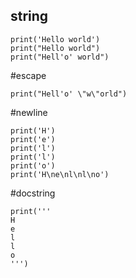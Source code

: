 ## string

```
print('Hello world')
print("Hello world")
print("Hell'o' world")
```

#escape
```
print("Hell'o' \"w\"orld")
```

#newline
```
print('H')
print('e')
print('l')
print('l')
print('o')
print('H\ne\nl\nl\no')
```

#docstring
```
print('''
H
e
l
l
o
''')
```

